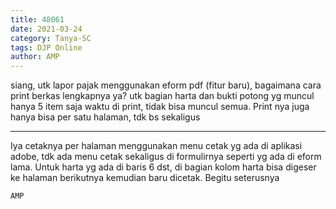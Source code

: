 ```yaml
---
title: 48061
date: 2021-03-24
category: Tanya-SC
tags: DJP Online
author: AMP
---
```


siang, utk lapor pajak menggunakan eform pdf (fitur baru), bagaimana cara print berkas lengkapnya ya? utk bagian harta dan bukti potong yg muncul hanya 5 item saja waktu di print, tidak bisa muncul semua. Print nya juga hanya bisa per satu halaman, tdk bs sekaligus

---

Iya cetaknya per halaman menggunakan menu cetak yg ada di aplikasi adobe, tdk ada menu cetak sekaligus di formulirnya seperti yg ada di eform lama. Untuk harta yg ada di baris 6 dst, di bagian kolom harta bisa digeser ke halaman berikutnya kemudian baru dicetak. Begitu seterusnya

`AMP`
